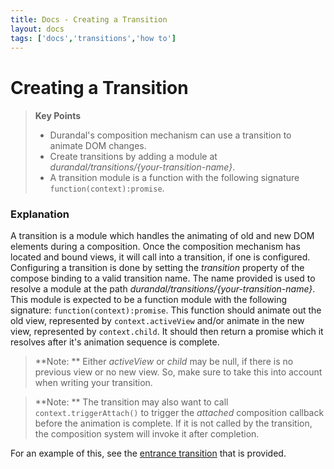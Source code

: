 ```yaml
---
title: Docs - Creating a Transition
layout: docs
tags: ['docs','transitions','how to']
---
```

# Creating a Transition
#### 

<blockquote>
  <strong>Key Points</strong>
  <ul>
    <li>
        Durandal's composition mechanism can use a transition to animate DOM changes.
    </li>
    <li>
        Create transitions by adding a module at <em>durandal/transitions/{your-transition-name}</em>.
    </li>
    <li>
        A transition module is a function with the following signature <code>function(context):promise</code>.
    </li>
  </ul>
</blockquote>

### Explanation

A transition is a module which handles the animating of old and new DOM elements during a composition.
Once the composition mechanism has located and bound views, it will call into a transition, if one is configured.
Configuring a transition is done by setting the _transition_ property of the compose binding to a valid transition name.
The name provided is used to resolve a module at the path _durandal/transitions/{your-transition-name}_.
This module is expected to be a function module with the following signature: `function(context):promise`.
This function should animate out the old view, represented by `context.activeView` and/or animate in the new view, represented by `context.child`. It should then return a promise which it resolves after it's animation sequence is complete.

>**Note: ** Either _activeView_ or _child_ may be null, if there is no previous view or no new view. So, make sure to take this into account when writing your transition.

>**Note: ** The transition may also want to call `context.triggerAttach()` to trigger the _attached_ composition callback before the animation is complete. If it is not called by the transition, the composition system will invoke it after completion.

For an example of this, see the [entrance transition](https://github.com/BlueSpire/Durandal/blob/master/src/transitions/js/entrance.js) that is provided.
